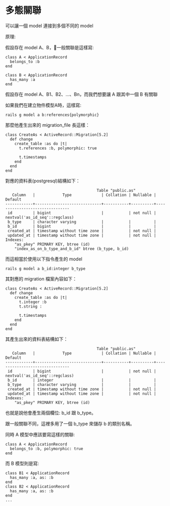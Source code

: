 # 多態關聯

可以讓一個 model 連接到多個不同的 model

原理:

假設存在 model A、B，一般關聯是這樣寫:

```
class A < ApplicationRecord
  belongs_to :b
end

class B < ApplicationRecord
  has_many :a
end
```

假設存在 model A、B1、B2、...、Bn，而我們想要讓 A 跟其中一個 B 有關聯

如果我們在建立物件模型A時，這樣寫:

```
rails g model a b:references{polymorphic}
```

那麼他產生出來的 migration_file 長這樣：

```
class CreateAs < ActiveRecord::Migration[5.2]
  def change
    create_table :as do |t|
      t.references :b, polymorphic: true

      t.timestamps
    end
  end
end
```

對應的資料表(postgresql)結構如下：

```
                                        Table "public.as"
   Column   |            Type             | Collation | Nullable |            Default
------------+-----------------------------+-----------+----------+--------------------------------
 id         | bigint                      |           | not null | nextval('as_id_seq'::regclass)
 b_type     | character varying           |           |          |
 b_id       | bigint                      |           |          |
 created_at | timestamp without time zone |           | not null |
 updated_at | timestamp without time zone |           | not null |
Indexes:
    "as_pkey" PRIMARY KEY, btree (id)
    "index_as_on_b_type_and_b_id" btree (b_type, b_id)
```

而這相當於使用以下指令產生的 model

```
rails g model a b_id:integer b_type
```

其對應的 migration 檔案內容如下：

```
class CreateAs < ActiveRecord::Migration[5.2]
  def change
    create_table :as do |t|
      t.integer :b
      t.string :

      t.timestamps
    end
  end
end
```

其產生出來的資料表結構如下：

```
                                        Table "public.as"
   Column   |            Type             | Collation | Nullable |            Default
------------+-----------------------------+-----------+----------+--------------------------------
 id         | bigint                      |           | not null | nextval('as_id_seq'::regclass)
 b_id       | integer                     |           |          |
 b_type     | character varying           |           |          |
 created_at | timestamp without time zone |           | not null |
 updated_at | timestamp without time zone |           | not null |
Indexes:
    "as_pkey" PRIMARY KEY, btree (id)
```

也就是說他會產生兩個欄位: b_id 跟 b_type。

跟一般關聯不同，這裡多用了一個 b_type 來儲存 b 的類別名稱。

同時 A 模型中應該要寫這樣的關聯:

```
class A < ApplicationRecord
  belongs_to :b, polymorphic: true
end
```

而 B 模型則是寫:

```
class B1 < ApplicationRecord
  has_many :a, as: :b
end
class B2 < ApplicationRecord
  has_many :a, as: :b
end
...
```


